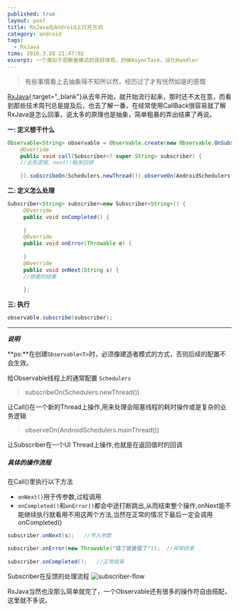 ```yaml
---
published: true
layout: post
title: RxJava在Android上打开方式
category: android
tags: 
  - RxJava
time: 2016.3.28 21:47:02
excerpt: 一个类似于观察者模式的良好体现，扔掉AsyncTask，淡化Handler
---
```


> 有些事情看上去抽象得不知所以然，经历过了才有恍然如是的感慨

[RxJava](http://reactivex.io){:target="_blank"}从去年开始，就开始流行起来，那时还不太在意，而看到那些技术周刊总是提及后，也去了解一番，在经常使用CallBack很容易就了解RxJava是怎么回事，说太多的原理也是抽象，简单粗暴的弄出结果了再说。

**一: 定义想干什么**

```java
Observable<String> observable = Observable.create(new Observable.OnSubscribe<String>() {
    @Override
    public void call(Subscriber<? super String> subscriber) {
    //业务逻辑，next()触发回调
    
    }).subscribeOn(Schedulers.newThread()).observeOn(AndroidSchedulers.mainThread());
```
**二: 定义怎么处理**

```java
Subscriber<String> subscriber=new Subscriber<String>() {
     @Override
     public void onCompleted() {
     
     }
     @Override
     public void onError(Throwable e) {
     
     }
     @Override
     public void onNext(String s) {
     //想要的结果
     
     };
```
**三: 执行**

```java
observable.subscribe(subscriber);
```
------

***说明***

**ps:**在创建`Observable<T>`时，必须像建造者模式的方式，否则后续的配置不会生效。

给Observable线程上的通常配置 `Schedulers`

> subscribeOn(Schedulers.newThread())

让Call()在一个新的Thread上操作,用来处理会阻塞线程的耗时操作或是复杂的业务逻辑

> observeOn(AndroidSchedulers.mainThread())

让Subscriber在一个UI Thread上操作,也就是在返回值时的回调


##### **具体的操作流程**

在Call()里执行以下方法
* `onNext()`用于传参数,过程调用
* `onCompleted()`和`onError()`都会中途打断跳出,从而结束整个操作,onNext能不能继续执行就看用不用这两个方法,当然在正常的情况下最后一定会调用onCompleted()

```java
subscriber.onNext(s);   //传入参数

subscriber.onError(new Throwable("错了就是错了"));  //异常结束
    
subscriber.onCompleted();   //正常结束
```
    


Subscriber在反馈的处理流程
![subscriber-flow](http://fylder.github.io/img/pic/rxjava-subscriber.png)

RxJava当然也没那么简单就完了，一个Observable还有很多的操作符自由搭配，这里就不多说。

